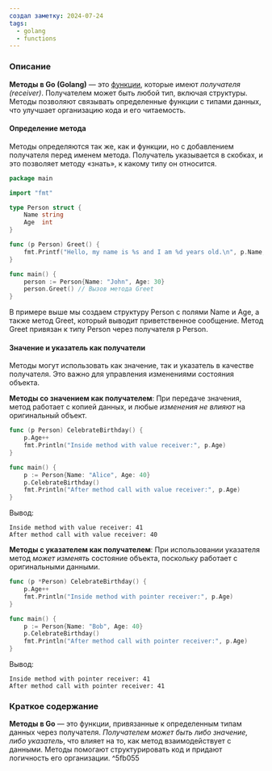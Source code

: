 ```yaml
---
создал заметку: 2024-07-24
tags:
  - golang
  - functions
---
```

### Описание

**Методы в Go (Golang)** — это [функции](Функции.md), которые имеют *получателя (receiver)*. Получателем может быть любой тип, включая структуры. Методы позволяют связывать определенные функции с типами данных, что улучшает организацию кода и его читаемость.
#### Определение метода

Методы определяются так же, как и функции, но с добавлением получателя перед именем метода. Получатель указывается в скобках, и это позволяет методу «знать», к какому типу он относится.
```go
package main

import "fmt"

type Person struct {
    Name string
    Age  int
}

func (p Person) Greet() {
    fmt.Printf("Hello, my name is %s and I am %d years old.\n", p.Name, p.Age)
}

func main() {
    person := Person{Name: "John", Age: 30}
    person.Greet() // Вызов метода Greet
}
```

В примере выше мы создаем структуру Person с полями Name и Age, а также метод Greet, который выводит приветственное сообщение. Метод Greet привязан к типу Person через получателя p Person.
#### Значение и указатель как получатели

Методы могут использовать как значение, так и указатель в качестве получателя. Это важно для управления изменениями состояния объекта.

**Методы со значением как получателем**:
	При передаче значения, метод работает с копией данных, и любые *изменения не влияют* на оригинальный объект.

```go
func (p Person) CelebrateBirthday() {
    p.Age++
    fmt.Println("Inside method with value receiver:", p.Age)
}

func main() {
    p := Person{Name: "Alice", Age: 40}
    p.CelebrateBirthday()
    fmt.Println("After method call with value receiver:", p.Age)
}
```

Вывод:
```
Inside method with value receiver: 41
After method call with value receiver: 40
```

**Методы с указателем как получателем**:
	При использовании указателя метод *может изменять* состояние объекта, поскольку работает с оригинальными данными.

```go
func (p *Person) CelebrateBirthday() {
    p.Age++
    fmt.Println("Inside method with pointer receiver:", p.Age)
}

func main() {
    p := Person{Name: "Bob", Age: 40}
    p.CelebrateBirthday()
    fmt.Println("After method call with pointer receiver:", p.Age)
}
```

Вывод:
```
Inside method with pointer receiver: 41
After method call with pointer receiver: 41
```
### Краткое содержание

**Методы в Go** — это функции, привязанные к определенным типам данных через получателя. *Получателем может быть либо значение, либо указатель*, что влияет на то, как метод взаимодействует с данными. Методы помогают структурировать код и придают логичность его организации. ^5fb055


